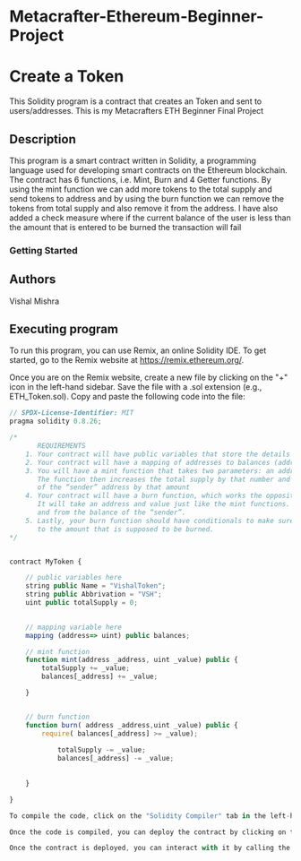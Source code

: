 # Metacrafter-Ethereum-Beginner-Project
# Create a Token
This Solidity program is a contract that creates an Token and sent to users/addresses. This is my Metacrafters ETH Beginner Final Project

## Description
This program is a smart contract written in Solidity, a programming language used for developing smart contracts on the Ethereum blockchain. The contract has 6 functions, i.e. Mint, Burn and 4 Getter functions. By using the mint function we can add more tokens to the total supply and send tokens to address and by using the burn function we can remove the tokens from total supply and also remove it from the address. I have also added a check measure where if the current balance of the user is less than the amount that is entered to be burned the transaction will fail

### Getting Started
## Authors

Vishal Mishra 

## Executing program

To run this program, you can use Remix, an online Solidity IDE. To get started, go to the Remix website at https://remix.ethereum.org/.

Once you are on the Remix website, create a new file by clicking on the "+" icon in the left-hand sidebar. Save the file with a .sol extension (e.g., ETH_Token.sol). Copy and paste the following code into the file:

```javascript
// SPDX-License-Identifier: MIT
pragma solidity 0.8.26;

/*
       REQUIREMENTS
    1. Your contract will have public variables that store the details about your coin (Token Name, Token Abbrv., Total Supply)
    2. Your contract will have a mapping of addresses to balances (address => uint)
    3. You will have a mint function that takes two parameters: an address and a value. 
       The function then increases the total supply by that number and increases the balance 
       of the “sender” address by that amount
    4. Your contract will have a burn function, which works the opposite of the mint function, as it will destroy tokens. 
       It will take an address and value just like the mint functions. It will then deduct the value from the total supply 
       and from the balance of the “sender”.
    5. Lastly, your burn function should have conditionals to make sure the balance of "sender" is greater than or equal 
       to the amount that is supposed to be burned.
*/


contract MyToken {

    // public variables here
    string public Name = "VishalToken";
    string public Abbrivation = "VSH";
    uint public totalSupply = 0;
    

    // mapping variable here
    mapping (address=> uint) public balances;

    // mint function
    function mint(address _address, uint _value) public {
        totalSupply += _value;
        balances[_address] += _value;  

    }


    // burn function
    function burn( address _address,uint _value) public {
        require( balances[_address] >= _value);
        
            totalSupply -= _value;
            balances[_address] -= _value;
        
        
    }

}

To compile the code, click on the "Solidity Compiler" tab in the left-hand sidebar. Make sure the "Compiler" option is set to "0.8.26" (or another compatible version), and then click on the "Compile HelloWorld.sol" button.

Once the code is compiled, you can deploy the contract by clicking on the "Deploy & Run Transactions" tab in the left-hand sidebar. Select the "MyToken" contract from the dropdown menu, and then click on the "Deploy" button.

Once the contract is deployed, you can interact with it by calling the available functions. Click on the "MyToken" contract in the left-hand sidebar, and then click on the "totalSupply" function to see the total supply of the token. Execute different functions and try out the contract.

